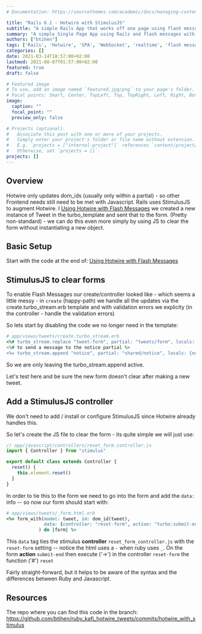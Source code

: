 ```yaml
---
# Documentation: https://sourcethemes.com/academic/docs/managing-content/

title: "Rails 6.1 - Hotwire with StimulusJS"
subtitle: "A simple Rails App that works off one page using flash messages"
summary: "A simple Single Page App using Rails and flash messages with Hotwire"
authors: ["btihen"]
tags: ['Rails', 'Hotwire', 'SPA', 'WebSocket', 'realtime', 'flash message']
categories: []
date: 2021-03-14T18:57:00+02:00
lastmod: 2021-08-07T01:57:00+02:00
featured: true
draft: false

# Featured image
# To use, add an image named `featured.jpg/png` to your page's folder.
# Focal points: Smart, Center, TopLeft, Top, TopRight, Left, Right, BottomLeft, Bottom, BottomRight.
image:
  caption: ""
  focal_point: ""
  preview_only: false

# Projects (optional).
#   Associate this post with one or more of your projects.
#   Simply enter your project's folder or file name without extension.
#   E.g. `projects = ["internal-project"]` references `content/project/deep-learning/index.md`.
#   Otherwise, set `projects = []`.
projects: []
---
```

## Overview

Hotwire only updates dom_ids (usually only within a partial) - so other Frontend needs still need to be met with Javascript.  Rails uses StimulusJS to augment Hotwire.  I [Using Hotwire with Flash Messages](/post_ruby_rails/rails_6_1_hotwire_flash_messages/) we created a new instance of Tweet in the turbo_template and sent that to the form.  (Pretty non-standard) - we can do this even more simply by using JS to clear the form without instantiating a new object.

## Basic Setup

Start with the code at the end of: [Using Hotwire with Flash Messages](/post_ruby_rails/rails_6_1_hotwire_flash_messages/)

## StimulusJS to clear forms

To enable Flash Messages our create/controller looked like - which seems a little messy - in `create` (happy-path) we handle all the updates via the create.turbo_stream.erb template and with validation errors we explicity (in the controller - handle the validation errors)

So lets start by disabling the code we no longer need in the template:
```ruby
# app/views/tweets/create.turbo_stream.erb
<%# turbo_stream.replace "tweet-form", partial: "tweets/form", locals: { tweet: Tweet.new } %>
<%# to send a message to the notice partial %>
<%= turbo_stream.append "notice", partial: "shared/notice", locals: {notice: "Tweet was successfully created."} %>
```
So we are only leaving the turbo_stream.append active.

Let's test here and be sure the new form doesn't clear after making a new tweet.

## Add a StimulusJS controller

We don't need to add / install or configure StimulusJS since Hotwire already handles this.

So let's create the JS file to clear the form - its quite simple we will just use:
```javascript
// app/javascript/controllers/reset_form_controller.js
import { Controller } from "stimulus"

export default class extends Controller {
  reset() {
    this.element.reset()
  }
}
```
In order to tie this to the form we need to go into the form and add the `data:` info -- so now our form should start with:
```ruby
# app/views/tweets/_form.html.erb
<%= form_with(model: tweet, id: dom_id(tweet),
              data: {controller: "reset-form", action: "turbo:submit-end->reset-form#reset"}
            ) do |form| %>
```

This `data` tag ties the stimulus **controller** `reset_form_controller.js` with the `reset-form` setting -- notice the html uses a `-` when ruby uses `_`. On the form **action** `submit-end` then execute ('->') in the controller `reset-form` the function ('#') `reset`

Fairly straight-forward, but it helps to be aware of the syntax and the differences between Ruby and Javascript.

## Resources

The repo where you can find this code in the branch:
https://github.com/btihen/ruby_kafi_hotwire_tweets/commits/hotwire_with_stimulus
